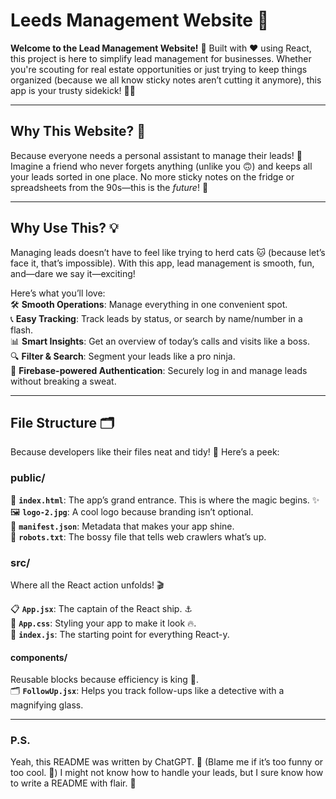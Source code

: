 # Leeds Management Website 🚀  

**Welcome to the Lead Management Website!** 🎉 Built with ❤️ using React, this project is here to simplify lead management for businesses. Whether you're scouting for real estate opportunities or just trying to keep things organized (because we all know sticky notes aren’t cutting it anymore), this app is your trusty sidekick! 🏡✨  

---  

## Why This Website? 🤔  
Because everyone needs a personal assistant to manage their leads! 🎩 Imagine a friend who never forgets anything (unlike you 🙃) and keeps all your leads sorted in one place. No more sticky notes on the fridge or spreadsheets from the 90s—this is the *future*! 🚀  

---  

## Why Use This? 💡  
Managing leads doesn’t have to feel like trying to herd cats 🐱 (because let’s face it, that’s impossible). With this app, lead management is smooth, fun, and—dare we say it—exciting!  

Here’s what you’ll love:  
🛠️ **Smooth Operations**: Manage everything in one convenient spot.  
📞 **Easy Tracking**: Track leads by status, or search by name/number in a flash.  
📊 **Smart Insights**: Get an overview of today’s calls and visits like a boss.  
🔍 **Filter & Search**: Segment your leads like a pro ninja.  
🎯 **Firebase-powered Authentication**: Securely log in and manage leads without breaking a sweat.  

---  

## File Structure 🗂️  
Because developers like their files neat and tidy! 🧹 Here’s a peek:  

### **public/**  
📄 **`index.html`**: The app’s grand entrance. This is where the magic begins. ✨  
🖼️ **`logo-2.jpg`**: A cool logo because branding isn’t optional.  
📜 **`manifest.json`**: Metadata that makes your app shine.  
🤖 **`robots.txt`**: The bossy file that tells web crawlers what’s up.  

### **src/**  
Where all the React action unfolds! 🎬  

📋 **`App.jsx`**: The captain of the React ship. ⚓  
🎨 **`App.css`**: Styling your app to make it look 🔥.  
🌟 **`index.js`**: The starting point for everything React-y.  

#### **components/**  
Reusable blocks because efficiency is king 👑.  
🗂️ **`FollowUp.jsx`**: Helps you track follow-ups like a detective with a magnifying glass.  

---  

### P.S.  
Yeah, this README was written by ChatGPT. 🙌 (Blame me if it’s too funny or too cool. 🤖) I might not know how to handle your leads, but I sure know how to write a README with flair. 🎉
